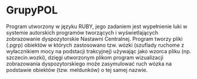 # GrupyPOL
Program utworzony w języku RUBY, jego zadaniem jest wypełnienie luki w systemie autorskich programów tworzących i wyświetlających zobrazowanie dyspozytorskie Nastawni Centralnej. Program tworzy pliki (.pgrp) obiektów w których zastosowano tzw. wózki (szuflady ruchome z wyłacznikiem mocy na podstacji trakcyjnej) używając jako wzorca pliku (np. szczecin.wozki), dzięgi utworzonym plikom program wizualizacji zobrazowania dyspozytorskiego może zasymulować ruch wózka na podstawie obiektów (tzw. meldunków) o tej samej nazwie.
